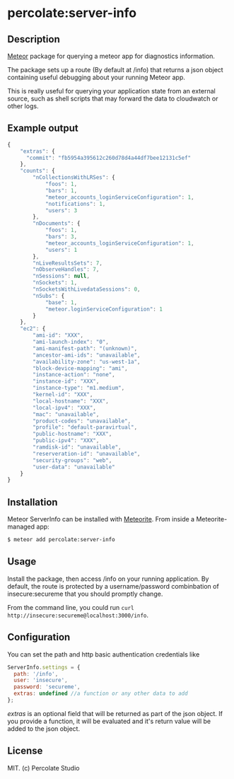 # percolate:server-info

## Description

[Meteor](http://meteor.com) package for querying a meteor app for diagnostics information.

The package sets up a route (By default at /info) that returns a json object containing useful debugging about your running Meteor app.

This is really useful for querying your application state from an external source, such as shell scripts that may forward the data to cloudwatch or other logs.

## Example output

``` js
{
    "extras": {
      "commit": "fb5954a395612c260d78d4a44df7bee12131c5ef"
    },
    "counts": {
        "nCollectionsWithLRSes": {
            "foos": 1,
            "bars": 1,
            "meteor_accounts_loginServiceConfiguration": 1,
            "notifications": 1,
            "users": 3
        },
        "nDocuments": {
            "foos": 1,
            "bars": 3,
            "meteor_accounts_loginServiceConfiguration": 1,
            "users": 1
        },
        "nLiveResultsSets": 7,
        "nObserveHandles": 7,
        "nSessions": null,
        "nSockets": 1,
        "nSocketsWithLivedataSessions": 0,
        "nSubs": {
            "base": 1,
            "meteor.loginServiceConfiguration": 1
        }
    },
    "ec2": {
        "ami-id": "XXX",
        "ami-launch-index": "0",
        "ami-manifest-path": "(unknown)",
        "ancestor-ami-ids": "unavailable",
        "availability-zone": "us-west-1a",
        "block-device-mapping": "ami",
        "instance-action": "none",
        "instance-id": "XXX",
        "instance-type": "m1.medium",
        "kernel-id": "XXX",
        "local-hostname": "XXX",
        "local-ipv4": "XXX",
        "mac": "unavailable",
        "product-codes": "unavailable",
        "profile": "default-paravirtual",
        "public-hostname": "XXX",
        "public-ipv4": "XXX",
        "ramdisk-id": "unavailable",
        "reserveration-id": "unavailable",
        "security-groups": "web",
        "user-data": "unavailable"
    }
}
```

## Installation

Meteor ServerInfo can be installed with [Meteorite](https://github.com/oortcloud/meteorite/). From inside a Meteorite-managed app:

``` sh
$ meteor add percolate:server-info
```

## Usage

Install the package, then access /info on your running application. By default, the route is protected by a username/password combinbation of insecure:secureme that you should promptly change.

From the command line, you could run `curl http://insecure:secureme@localhost:3000/info`.

## Configuration

You can set the path and http basic authentication credentials like

``` js
ServerInfo.settings = {
  path: '/info',
  user: 'insecure',
  password: 'secureme',
  extras: undefined //a function or any other data to add
};
```

*extras* is an optional field that will be returned as part of the json object. If you provide a function, it will be evaluated and it's return value will be added to the json object.

## License 

MIT. (c) Percolate Studio
